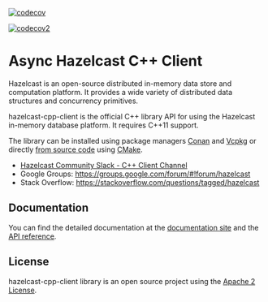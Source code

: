 [![codecov](https://codecov.io/gh/hazelcast/hazelcast-cpp-client/branch/master/graph/badge.svg)](https://codecov.io/gh/hazelcast/hazelcast-cpp-client)

[![codecov2](https://github.com/hazelcast/hazelcast-cpp-client/actions/workflows/nightly-macos-x86_64.yml/badge.svg)](https://codecov.io/gh/hazelcast/hazelcast-cpp-client)

# Async Hazelcast C++ Client

Hazelcast is an open-source distributed in-memory data store and computation platform. It provides a wide variety of distributed data structures and concurrency primitives.

hazelcast-cpp-client is the official C++ library API for using the Hazelcast in-memory database platform. It requires C++11 support.  

The library can be installed using package managers [Conan](https://github.com/hazelcast/hazelcast-cpp-client/blob/master/Reference_Manual.md#111-conan-users) and [Vcpkg](https://github.com/hazelcast/hazelcast-cpp-client/blob/master/Reference_Manual.md#112-vcpkg-users) or directly [from source code](https://github.com/hazelcast/hazelcast-cpp-client/blob/master/Reference_Manual.md#113-install-from-source-code-using-cmake) using [CMake](https://cmake.org/).

* [Hazelcast Community Slack - C++ Client Channel](https://hazelcastcommunity.slack.com/channels/cpp-client)
* Google Groups: https://groups.google.com/forum/#!forum/hazelcast
* Stack Overflow: https://stackoverflow.com/questions/tagged/hazelcast

## Documentation

You can find the detailed documentation at the [documentation site](https://hazelcast.github.io/hazelcast-cpp-client/doc-index.html) and the [API reference](https://hazelcast.github.io/hazelcast-cpp-client/api-index.html).

## License

hazelcast-cpp-client library is an open source project using the [Apache 2 License](https://github.com/hazelcast/hazelcast-cpp-client/blob/master/LICENSE).

